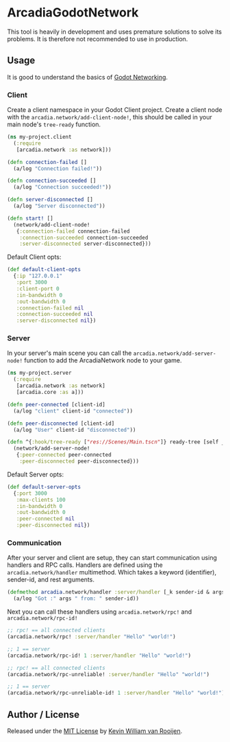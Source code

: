 # ArcadiaGodotNetwork

This tool is heavily in development and uses premature solutions to solve its problems. It is therefore not recommended to use in production.


## Usage

It is good to understand the basics of [Godot Networking](https://docs.godotengine.org/en/stable/tutorials/networking/high_level_multiplayer.html).

### Client

Create a client namespace in your Godot Client project. Create a client node with the `arcadia.network/add-client-node!`, this should be called in your main node's `tree-ready` function.

```clojure
(ns my-project.client
  (:require
   [arcadia.network :as network]))

(defn connection-failed []
  (a/log "Connection failed!"))

(defn connection-succeeded []
  (a/log "Connection succeeded!"))

(defn server-disconnected []
  (a/log "Server disconnected"))

(defn start! []
  (network/add-client-node!
   {:connection-failed connection-failed
    :connection-succeeded connection-succeeded
    :server-disconnected server-disconnected}))
```

Default Client opts:

```clojure
(def default-client-opts
  {:ip "127.0.0.1"
   :port 3000
   :client-port 0
   :in-bandwidth 0
   :out-bandwidth 0
   :connection-failed nil
   :connection-succeeded nil
   :server-disconnected nil})
```

### Server

In your server's main scene you can call the `arcadia.network/add-server-node!`
function to add the ArcadiaNetwork node to your game.


```clojure
(ns my-project.server
  (:require
   [arcadia.network :as network]
   [arcadia.core :as a]))

(defn peer-connected [client-id]
  (a/log "client" client-id "connected"))

(defn peer-disconnected [client-id]
  (a/log "User" client-id "disconnected"))

(defn ^{:hook/tree-ready ["res://Scenes/Main.tscn"]} ready-tree [self _]
  (network/add-server-node!
   {:peer-connected peer-connected
    :peer-disconnected peer-disconnected}))

```

Default Server opts:

```clojure
(def default-server-opts
  {:port 3000
   :max-clients 100
   :in-bandwidth 0
   :out-bandwidth 0
   :peer-connected nil
   :peer-disconnected nil})
```

### Communication


After your server and client are setup, they can start communication using
handlers and RPC calls. Handlers are defined using the `arcadia.network/handler`
multimethod. Which takes a keyword (identifier), sender-id, and rest arguments.

```clojure
(defmethod arcadia.network/handler :server/handler [_k sender-id & args]
  (a/log "Got :" args " from: " sender-id))
```

Next you can call these handlers using `arcadia.network/rpc!` and `arcadia.network/rpc-id!`

```clojure
;; rpc! == all connected clients
(arcadia.network/rpc! :server/handler "Hello" "world!")

;; 1 == server
(arcadia.network/rpc-id! 1 :server/handler "Hello" "world!")

;; rpc! == all connected clients
(arcadia.network/rpc-unreliable! :server/handler "Hello" "world!")

;; 1 == server
(arcadia.network/rpc-unreliable-id! 1 :server/handler "Hello" "world!")
```

## Author / License

Released under the [MIT License] by [Kevin William van Rooijen].

[Kevin William van Rooijen]: https://twitter.com/kwrooijen

[MIT License]: https://github.com/kwrooijen/ArcadiaGodotNetwork/blob/master/LICENSE
